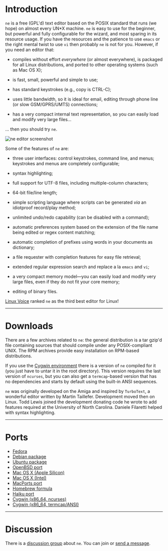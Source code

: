 # Introduction

`ne` is a free (GPL'd) text editor based on the POSIX standard that runs
(we hope) on almost every UN*X machine. `ne` is easy to use for the
beginner, but powerful and fully configurable for the wizard, and most
sparing in its resource usage. If you have the resources and the patience
to use `emacs` or the right mental twist to use `vi` then probably `ne` is
not for you. However, if you need an editor that:

* compiles without effort *everywhere* (or almost everywhere), is packaged
for all Linux distributions, and ported to other operating systems (such
as Mac OS X);

* is fast, small, powerful and simple to use;

* has standard keystrokes (e.g., copy is CTRL-C);

* uses little bandwidth, so it is ideal for email, editing through phone
line (or slow GSM/GPRS/UMTS) connections;

* has a very compact internal text representation, so you can easily load
and modify very large files…

… then you should try `ne`.

![ne editor screenshot](https://github.com/vigna/ne/ne.png)

Some of the features of `ne` are:

* three user interfaces: control keystrokes, command line, and menus;
keystrokes and menus are completely configurable;

* syntax highlighting;

* full support for UTF-8 files, including multiple-column characters;

* 64-bit file/line length;

* simple scripting language where scripts can be generated *via* an
idiotproof record/play method;

* unlimited undo/redo capability (can be disabled with a command);

* automatic preferences system based on the extension of the file name
being edited or regex content matching;

* automatic completion of prefixes using words in your documents as
dictionary;

* a file requester with completion features for easy file retrieval;

* extended regular expression search and replace a la `emacs` and `vi`;

* a very compact memory model—you can easily load and modify very large
files, even if they do not fit your core memory;

* editing of binary files.

[Linux Voice](http://www.linuxvoice.com/issues/006/foss6.pdf) ranked `ne`
as the third best editor for Linux!

---

# Downloads

There are a few archives related to `ne`: the general distribution is a
tar gzip'd file containing sources that should compile under any
POSIX-compliant UNIX. The RPM archives provide easy installation on
RPM-based distributions.

If you use the [Cygwin environment](http://www.cygwin.com/) there is a
version of `ne` compiled for it (you just have to untar it in the root
directory). This version requires the last version of `ncurses`, but you
can also get a `termcap`-based version that has no dependencies and starts
by default using the built-in ANSI sequences.

`ne` was originally developed on the Amiga and inspired by `TurboText`, a
wonderful editor written by Martin Taillefer. Development moved then on
Linux. Todd Lewis joined the development donating code he wrote to add
features required at the University of North Carolina. Daniele Filaretti
helped with syntax highlighting.

---

# Ports

* [Fedora](https://src.fedoraproject.org/rpms/ne)
* [Debian package](https://packages.debian.org/stable/editors/ne)
* [Ubuntu package](http://packages.ubuntu.com/ne)
* [OpenBSD port](https://github.com/openbsd/ports/tree/master/editors/ne)
* [Mac OS X (Apple Silicon)](ne-3.3.3-AppleSilicon.dmg)
* [Mac OS X (Intel)](ne-3.3.3-Intel.dmg)
* [MacPorts port](https://ports.macports.org/port/ne/)
* [Homebrew formula](https://github.com/Homebrew/homebrew-core/blob/master/Formula/n/ne.rb)
* [Haiku port](https://depot.haiku-os.org/#!/pkg/ne)
* [Cygwin (x86_64, ncurses)](ne-cygwin-3.3.2-x86_64.tar.gz)
* [Cygwin (x86_64, termcap/ANSI)](ne-cygwin-ansi-3.3.2-x86_64.tar.gz)

---

# Discussion

There is a [discussion group](http://groups.google.com/group/niceeditor)
about `ne`. You can join or [send a
message](mailto:niceeditor@googlegroups.com).
